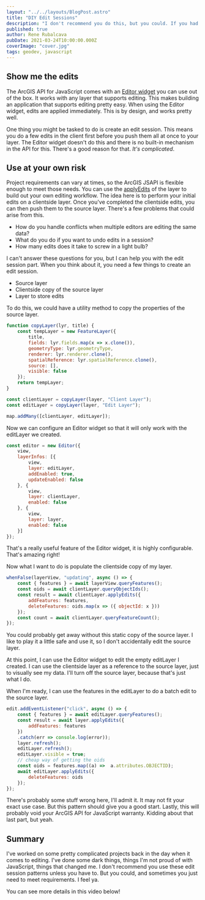 ```yaml
---
layout: "../../layouts/BlogPost.astro"
title: "DIY Edit Sessions"
description: "I don't recommend you do this, but you could. If you had to. But maybe don't."
published: true
author: Rene Rubalcava
pubDate: 2021-03-24T10:00:00.000Z
coverImage: "cover.jpg"
tags: geodev, javascript
---
```


## Show me the edits

The ArcGIS API for JavaScript comes with an [Editor widget](https://developers.arcgis.com/javascript/latest/api-reference/esri-widgets-Editor.html) you can use out of the box. It works with any layer that supports editing. This makes building an application that supports editing pretty easy. When using the Editor widget, edits are applied immediately. This is by design, and works pretty well.

One thing you might be tasked to do is create an edit session. This means you do a few edits in the client first before you push them all at once to your layer. The Editor widget doesn't do this and there is no built-in mechanism in the API for this. There's a good reason for that. _It's complicated_.

## Use at your own risk

Project requirements can vary at times, so the ArcGIS JSAPI is flexible enough to meet those needs. You can use the [applyEdits](https://developers.arcgis.com/javascript/latest/api-reference/esri-layers-FeatureLayer.html) of the layer to build out your own editing workflow. The idea here is to perform your initial edits on a clientside layer. Once you've completed the clientside edits, you can then push them to the source layer. There's a few problems that could arise from this.

* How do you handle conflicts when multiple editors are editing the same data?
* What do you do if you want to undo edits in a session?
* How many edits does it take to screw in a light bulb?

I can't answer these questions for you, but I can help you with the edit session part. When you think about it, you need a few things to create an edit session.

* Source layer
* Clientside copy of the source layer
* Layer to store edits

To do this, we could have a utility method to copy the properties of the source layer.

```js
function copyLayer(lyr, title) {
    const tempLayer = new FeatureLayer({
        title,
        fields: lyr.fields.map(x => x.clone()),
        geometryType: lyr.geometryType,
        renderer: lyr.renderer.clone(),
        spatialReference: lyr.spatialReference.clone(),
        source: [],
        visible: false
    });
    return tempLayer;
}

const clientLayer = copyLayer(layer, "Client Layer");
const editLayer = copyLayer(layer, "Edit Layer");

map.addMany([clientLayer, editLayer]);
```

Now we can configure an Editor widget so that it will only work with the editLayer we created.

```js
const editor = new Editor({
    view,
    layerInfos: [{
        view,
        layer: editLayer,
        addEnabled: true,
        updateEnabled: false
    }, {
        view,
        layer: clientLayer,
        enabled: false
    }, {
        view,
        layer: layer,
        enabled: false
    }]
});
```

That's a really useful feature of the Editor widget, it is highly configurable. That's amazing right!

Now what I want to do is populate the clientside copy of my layer.

```js
whenFalse(layerView, "updating", async () => {
    const { features } = await layerView.queryFeatures();
    const oids = await clientLayer.queryObjectIds();
    const result = await clientLayer.applyEdits({
        addFeatures: features,
        deleteFeatures: oids.map(x => ({ objectId: x }))
    });
    const count = await clientLayer.queryFeatureCount();
});
```

You could probably get away without this static copy of the source layer. I like to play it a little safe and use it, so I don't accidentally edit the source layer.

At this point, I can use the Editor widget to edit the empty editLayer I created. I can use the clientside layer as a reference to the source layer, just to visually see my data. I'll turn off the source layer, because that's just what I do.

When I'm ready, I can use the features in the editLayer to do a batch edit to the source layer.

```js
edit.addEventListener("click", async () => {
    const { features } = await editLayer.queryFeatures();
    const result = await layer.applyEdits({
        addFeatures: features
    })
    .catch(err => console.log(error));
    layer.refresh();
    editLayer.refresh();
    editLayer.visible = true;
    // cheap way of getting the oids
    const oids = features.map((a) =>  a.attributes.OBJECTID);
    await editLayer.applyEdits({
        deleteFeatures: oids
    });
});
```

There's probably some stuff wrong here, I'll admit it. It may not fit your exact use case. But this pattern should give you a good start. Lastly, this will probably void your ArcGIS API for JavaScript warranty. Kidding about that last part, but yeah.

## Summary

I've worked on some pretty complicated projects back in the day when it comes to editing. I've done some dark things, things I'm not proud of with JavaScript, things that changed me. I don't recommend you use these edit session patterns unless you have to. But you could, and sometimes you just need to meet requirements. I feel ya.

You can see more details in this video below!

<lite-youtube videoid="C7B7DSHnRVc"></lite-youtube>
